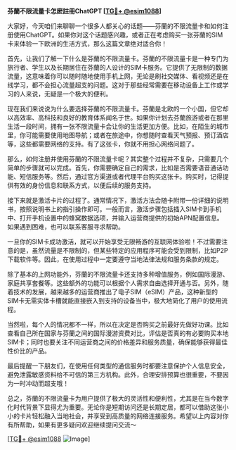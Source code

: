 **芬蘭不限流量卡怎麽註冊ChatGPT [[TG💪+ @esim1088](https://t.me/s/esim1088)]**

大家好，今天咱们来聊聊一个很多人都关心的话题——芬蘭的不限流量卡和如何注册使用ChatGPT。如果你对这个话题感兴趣，或者正在考虑购买一张芬蘭的SIM卡来体验一下欧洲的生活方式，那么这篇文章绝对适合你！

首先，让我们了解一下什么是芬蘭的不限流量卡。芬蘭的不限流量卡是一种专门为旅行者、学生以及长期居住在芬蘭的人设计的SIM卡服务。它提供了无限制的数据流量，这意味着你可以随时随地使用手机上网，无论是刷社交媒体、看视频还是在线学习，都不会担心流量超支的问题。这对于那些经常需要在移动设备上工作或学习的人来说，无疑是一个极大的便利。

现在我们来说说为什么要选择芬蘭的不限流量卡。芬蘭是北欧的一个小国，但它却以高效率、高科技和良好的教育体系闻名于世。如果你计划去芬蘭旅游或者在那里生活一段时间，拥有一张不限流量卡会让你的生活更加方便。比如，在陌生的城市里，你可能需要使用地图导航；或者在旅途中，你想随时查看天气预报、预订酒店等，这些都需要网络的支持。有了这张卡，你就不用担心网络问题了。

那么，如何注册并使用芬蘭的不限流量卡呢？其实整个过程并不复杂，只需要几个简单的步骤就可以完成。首先，你需要确定自己的需求，比如是否需要语音通话功能、短信服务等。然后，通过官方渠道或者代理平台购买这张卡。购买时，记得提供有效的身份信息和联系方式，以便后续的服务支持。

接下来就是激活卡片的过程了。通常情况下，激活方法会随卡附带一份详细的说明书，按照说明书上的指引操作即可。一般而言，激活步骤包括插入SIM卡到手机中、打开手机设置中的蜂窝数据选项，并输入运营商提供的初始APN配置信息。如果遇到困难，也可以联系客服寻求帮助。

一旦你的SIM卡成功激活，就可以开始享受无限畅游的互联网体验啦！不过需要注意的是，虽然流量是不限制的，但某些特定的应用程序可能会受到限制，比如P2P下载软件等。因此，在使用过程中一定要遵守当地法律法规和服务条款的规定。

除了基本的上网功能外，芬蘭的不限流量卡还支持多种增值服务，例如国际漫游、家庭共享套餐等。这些额外的功能可以根据个人需求自由选择开通与否。另外，随着技术的发展，越来越多的运营商推出了电子SIM（eSIM）产品，这种新型的SIM卡无需实体卡槽就能直接嵌入到支持的设备当中，极大地简化了用户的使用流程。

当然啦，每个人的情况都不一样，所以在决定是否购买之前最好先做好功课。比如查看自己所在国家与芬蘭之间的国际漫游资费对比，评估是否真的有必要购买本地SIM卡；同时也要关注不同运营商之间的价格差异和服务质量，确保能够获得最佳性价比的产品。

最后提醒一下朋友们，在使用任何类型的通信服务时都要注意保护个人信息安全，避免泄露敏感资料给不可信的第三方机构。此外，合理安排预算也很重要，不要因为一时冲动而超支哦！

总之，芬蘭的不限流量卡为用户提供了极大的灵活性和便利性，尤其是在当今数字化时代背景下显得尤为重要。无论你是短期访问还是长期定居，都可以借助这张小小的卡片轻松融入当地社会，并享受到高质量的网络连接服务。希望以上内容对你有所帮助，如果有更多疑问欢迎继续提问交流～ 

[[TG💪+ @esim1088](https://t.me/s/esim1088) ![Image](https://i.postimg.cc/4NQfJmqS/Snipaste-2025-05-13-00-14-12.png)]